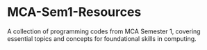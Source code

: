 # MCA-Sem1-Resources
A collection of programming codes from MCA Semester 1, covering essential topics and concepts for foundational skills in computing.
